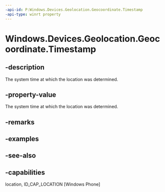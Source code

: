 ----api-id: P:Windows.Devices.Geolocation.Geocoordinate.Timestamp
-api-type: winrt property
---<!-- Property syntaxpublic Windows.Foundation.DateTime Timestamp { get; }--># Windows.Devices.Geolocation.Geocoordinate.Timestamp## -descriptionThe system time at which the location was determined.## -property-valueThe system time at which the location was determined.## -remarks## -examples## -see-also## -capabilitieslocation, ID_CAP_LOCATION [Windows Phone]